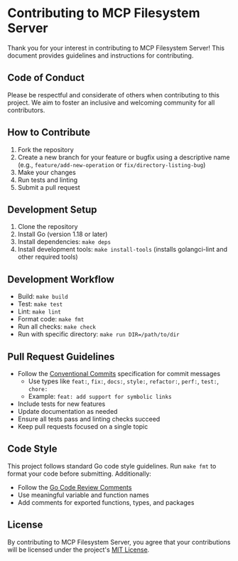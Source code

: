 # Contributing to MCP Filesystem Server

Thank you for your interest in contributing to MCP Filesystem Server! This document provides guidelines and instructions for contributing.

## Code of Conduct

Please be respectful and considerate of others when contributing to this project. We aim to foster an inclusive and welcoming community for all contributors.

## How to Contribute

1. Fork the repository
2. Create a new branch for your feature or bugfix using a descriptive name (e.g., `feature/add-new-operation` or `fix/directory-listing-bug`)
3. Make your changes
4. Run tests and linting
5. Submit a pull request

## Development Setup

1. Clone the repository
2. Install Go (version 1.18 or later)
3. Install dependencies: `make deps`
4. Install development tools: `make install-tools` (installs golangci-lint and other required tools)

## Development Workflow

- Build: `make build`
- Test: `make test`
- Lint: `make lint`
- Format code: `make fmt`
- Run all checks: `make check`
- Run with specific directory: `make run DIR=/path/to/dir`

## Pull Request Guidelines

- Follow the [Conventional Commits](https://www.conventionalcommits.org/) specification for commit messages
  - Use types like `feat:`, `fix:`, `docs:`, `style:`, `refactor:`, `perf:`, `test:`, `chore:`
  - Example: `feat: add support for symbolic links`
- Include tests for new features
- Update documentation as needed
- Ensure all tests pass and linting checks succeed
- Keep pull requests focused on a single topic

## Code Style

This project follows standard Go code style guidelines. Run `make fmt` to format your code before submitting. Additionally:

- Follow the [Go Code Review Comments](https://github.com/golang/go/wiki/CodeReviewComments)
- Use meaningful variable and function names
- Add comments for exported functions, types, and packages

## License

By contributing to MCP Filesystem Server, you agree that your contributions will be licensed under the project's [MIT License](LICENSE). 